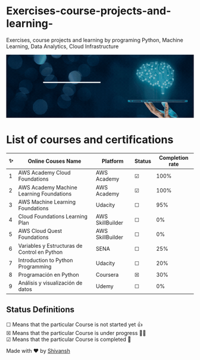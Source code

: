 # Exercises-course-projects-and-learning-
Exercises, course projects and learning by programing Python, Machine Learning, Data Analytics, Cloud Infrastructure 


![Banner](https://github.com/hvargasc/Exercises-course-projects-and-learning-/blob/main/BannerGit.gif)

# List of courses and certifications
✨| Online Couses Name | Platform | Status | Completion rate
--- | ---| ---| ---| ---
1 | AWS Academy Cloud Foundations | AWS Academy | &#9745; | 100%
2 | AWS Academy Machine Learning Foundations | AWS Academy | &#9745; | 100%
3 | AWS Machine Learning Foundations | Udacity |  &#9744; | 95%
4 | Cloud Foundations Learning Plan | AWS SkillBuilder | &#9744; | 0%
5 | AWS Cloud Quest Foundations | AWS SkillBuilder | &#9744; | 0%
6 | Variables y Estructuras de Control en Python | SENA |  &#9744; | 25%
7 | Introduction to Python Programming | Udacity |  &#9744; | 20%
8 | Programación en Python | Coursera | &#9746; | 30%
9 | Análisis y visualización de datos | Udemy |  &#9744; | 0%

## Status Definitions
 &#9744; Means that the particular Course is not started yet 👍 <br>
 &#9746; Means that the particular Course is under progress 👨‍💻 <br>
 &#9745; Means that the particular Course is completed 🎉
 
 Made with :heart: by [Shivansh](https://github.com/hvargasc)
